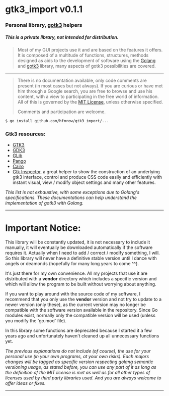 # gtk3_import v0.1.1

### Personal library, [gotk3](https://golang.org/) helpers

##### This is a private library, not intended for distribution.

> Most of my GUI projects use it and are based on the features it offers.
> It is composed of a multitude of functions, structures, methods designed as aids to the development of software using the [Golang](https://golang.org/) and [gotk3](https://github.com/gotk3/gotk3) library, many aspects of gotk3 possibilities are covered.

---

> There is no documentation available, only code comments are present (in most cases but not always).
> If you are curious or have met him through a Google search, you are free to browse and use his content, with a view to participating in the free world of information.
> All of this is governed by the [MIT License](https://opensource.org/licenses/MIT), unless otherwise specified.
> 
> Comments and participation are welcome.

```bash
$ go install github.com/hfmrow/gtk3_import/...
```

### Gtk3 resources:

- [GTK3](https://developer.gnome.org/gtk3/stable/)
- [GDK3](https://developer.gnome.org/gdk3/stable/)
- [GLib](https://developer.gnome.org/glib/)
- [Pango](https://developer.gnome.org/pango/stable/)
- [Cairo](https://www.cairographics.org/documentation/)
- [Gtk Inspector](https://blog.gtk.org/2017/04/05/the-gtk-inspector/), a great helper to show the construction of an underlying gtk3 interface, control and produce CSS code easily and efficiently with instant visual, view / modify object settings and many other features.

*This list is not exhaustive, with some exceptions due to Golang's specifications. These documentations can help understand the implementation of gotk3 with Golang.*

---

# Important Notice:

This library will be constantly updated, it is not necessary to include it manually, it will eventually be downloaded automatically if the software requires it. Actually when I need to add / correct / modify something, I will. So this library will never have a definitive stable version until I dance with angels or deamonds (hopefully for many long years to come ^^).

It's just there for my own convenience. All my projects that use it are distributed with a **vendor** directory which includes a specific version and which will allow the program to be built without worrying about anything.

If you want to play around with the source code of my software, I recommend that you only use the **vendor** version and not try to update to a newer version (only these), as the current version may no longer be compatible with the software version available in the repository. Since Go modules exist, normally only the compatible version will be used (unless you modify the 'go.mod' file).

In this library some functions are deprecated because I started it a few years ago and unfortunately haven't cleaned up all unnecessary functions yet.

*The previous explanations do not include (of course), the use for your personal use (in your own programs, at your own risks). Each majors changes will be tagged as specific version respecting golang semantic versioning usage, as stated before, you can use any part of it as long as the definition of the MIT license is met as well as for all other types of licenses used by third party libraries used. And you are always welcome to offer ideas or fixes.*

---
